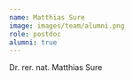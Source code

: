 ```yaml
---
name: Matthias Sure
image: images/team/alumni.png
role: postdoc
alumni: true
---
```


Dr. rer. nat. Matthias Sure
